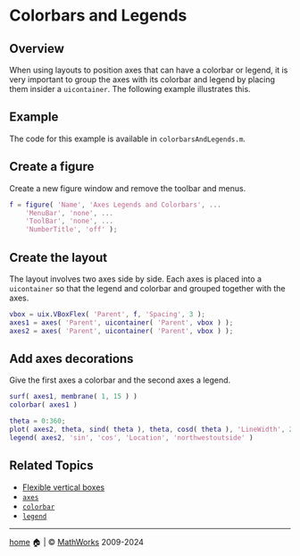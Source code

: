 # Colorbars and Legends

## Overview

When using layouts to position axes that can have a colorbar or legend, it is very important to group the axes with its colorbar and legend by placing them insider a `uicontainer`. The following example illustrates this.

## Example

The code for this example is available in `colorbarsAndLegends.m`.

## Create a figure

Create a new figure window and remove the toolbar and menus.

```matlab
f = figure( 'Name', 'Axes Legends and Colorbars', ...
    'MenuBar', 'none', ...
    'ToolBar', 'none', ...
    'NumberTitle', 'off' );
```

## Create the layout

The layout involves two axes side by side. Each axes is placed into a `uicontainer` so that the legend and colorbar and grouped together with the axes.

```matlab
vbox = uix.VBoxFlex( 'Parent', f, 'Spacing', 3 );
axes1 = axes( 'Parent', uicontainer( 'Parent', vbox ) );
axes2 = axes( 'Parent', uicontainer( 'Parent', vbox ) );
```

## Add axes decorations

Give the first axes a colorbar and the second axes a legend.

```matlab
surf( axes1, membrane( 1, 15 ) )
colorbar( axes1 )

theta = 0:360;
plot( axes2, theta, sind( theta ), theta, cosd( theta ), 'LineWidth', 2 )
legend( axes2, 'sin', 'cos', 'Location', 'northwestoutside' )
```

## Related Topics

* [Flexible vertical boxes](uixVBox.md)
* [`axes`](https://www.mathworks.com/help/matlab/ref/axes.html)
* [`colorbar`](https://www.mathworks.com/help/matlab/ref/colorbar.html)
* [`legend`](https://www.mathworks.com/help/matlab/ref/legend.html)

___

[home](index.md) :house: | :copyright: [MathWorks](https://www.mathworks.com/services/consulting.html) 2009-2024